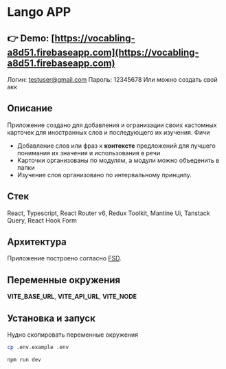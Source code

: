 # Lango APP
## 👉 Demo: [https://vocabling-a8d51.firebaseapp.com](https://vocabling-a8d51.firebaseapp.com)
Логин: testuser@gmail.com
Пароль: 12345678
Или можно создать свой акк

## Описание
Приложение создано для добавления и огранизации своих кастомных карточек для иностранных слов и последующего их изучения.
Фичи
- Добавление слов или фраз к <b>контексте</b> предложений для лучшего понимания их значения и использования в речи
- Карточки организованы по модулям, а модули можно объеденить в папки
- Изучение слов организовано по интервальному принципу.

## Стек
React, Typescript, React Router v6, Redux Toolkit, Mantine Ui, Tanstack Query, React Hook Form

## Архитектура
Приложение построено согласно [FSD].

## Переменные окружения
<b>VITE_BASE_URL</b>, <b>VITE_API_URL</b>, <b>VITE_NODE</b>

## Установка и запуск
Нудно скопировать переменные окружения

```sh
cp .env.example .env
```

```sh
npm run dev
```

[FSD]: <https://feature-sliced.design>
